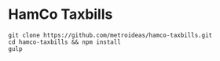 # HamCo Taxbills

```
git clone https://github.com/metroideas/hamco-taxbills.git  
cd hamco-taxbills && npm install
gulp
```

